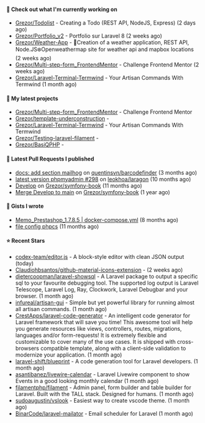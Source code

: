 #### 👷 Check out what I'm currently working on

- [Grezor/Todolist](https://github.com/Grezor/Todolist) - Creating a Todo (REST API, NodeJS, Express) (2 days ago)
- [Grezor/Portfolio_v2](https://github.com/Grezor/Portfolio_v2) - Portfolio sur Laravel 8 (2 weeks ago)
- [Grezor/Weather-App](https://github.com/Grezor/Weather-App) - 🔆Creation of a weather application, REST API, Node.JS❄️Openweathermap site for weather api and mapbox locations (2 weeks ago)
- [Grezor/Multi-step-form_FrontendMentor](https://github.com/Grezor/Multi-step-form_FrontendMentor) - Challenge Frontend Mentor (2 weeks ago)
- [Grezor/Laravel-Terminal-Termwind](https://github.com/Grezor/Laravel-Terminal-Termwind) - Your Artisan Commands With Termwind (1 month ago)

#### 🌱 My latest projects

- [Grezor/Multi-step-form_FrontendMentor](https://github.com/Grezor/Multi-step-form_FrontendMentor) - Challenge Frontend Mentor
- [Grezor/template-underconstruction](https://github.com/Grezor/template-underconstruction) - 
- [Grezor/Laravel-Terminal-Termwind](https://github.com/Grezor/Laravel-Terminal-Termwind) - Your Artisan Commands With Termwind
- [Grezor/Testing-laravel-filament](https://github.com/Grezor/Testing-laravel-filament) - 
- [Grezor/BasiQPHP](https://github.com/Grezor/BasiQPHP) - 

#### 🔨 Latest Pull Requests I published

- [docs: add section mailhog](https://github.com/quentinsvn/barcodefinder/pull/2) on [quentinsvn/barcodefinder](https://github.com/quentinsvn/barcodefinder) (3 months ago)
- [latest version phpmyadmin #298](https://github.com/leokhoa/laragon/pull/299) on [leokhoa/laragon](https://github.com/leokhoa/laragon) (10 months ago)
- [Develop](https://github.com/Grezor/symfony-book/pull/2) on [Grezor/symfony-book](https://github.com/Grezor/symfony-book) (11 months ago)
- [Merge Develop to main](https://github.com/Grezor/symfony-book/pull/1) on [Grezor/symfony-book](https://github.com/Grezor/symfony-book) (1 year ago)

#### 📓 Gists I wrote

- [Memo_Prestashop_1.7.8.5 | docker-compose.yml](https://gist.github.com/eb78b378ed9f40780dc077b361ead337) (8 months ago)
- [file config phpcs](https://gist.github.com/27d8a6056d2e171aed20c26699439861) (11 months ago)

#### ⭐ Recent Stars

- [codex-team/editor.js](https://github.com/codex-team/editor.js) - A block-style editor with clean JSON output (today)
- [Claudiohbsantos/github-material-icons-extension](https://github.com/Claudiohbsantos/github-material-icons-extension) -  (2 weeks ago)
- [dietercoopman/laravel-showsql](https://github.com/dietercoopman/laravel-showsql) - A Laravel package to output a specific sql to your favourite debugging tool. The supported log output is Laravel Telescope, Laravel Log, Ray, Clockwork, Laravel Debugbar and your browser. (1 month ago)
- [infureal/artisan-gui](https://github.com/infureal/artisan-gui) - Simple but yet powerful library for running almost all artisan commands. (1 month ago)
- [CrestApps/laravel-code-generator](https://github.com/CrestApps/laravel-code-generator) - An intelligent code generator for Laravel framework that will save you time! This awesome tool will help you generate resources like views, controllers, routes, migrations, languages and/or form-requests! It is extremely flexible and customizable to cover many of the use cases. It is shipped with cross-browsers compatible template, along with a client-side validation to modernize your application. (1 month ago)
- [laravel-shift/blueprint](https://github.com/laravel-shift/blueprint) - A code generation tool for Laravel developers. (1 month ago)
- [asantibanez/livewire-calendar](https://github.com/asantibanez/livewire-calendar) - Laravel Livewire component to show Events in a good looking monthly calendar (1 month ago)
- [filamentphp/filament](https://github.com/filamentphp/filament) - Admin panel, form builder and table builder for Laravel. Built with the TALL stack. Designed for humans. (1 month ago)
- [sudoaugustin/vslook](https://github.com/sudoaugustin/vslook) - Easiest way to create vscode theme. (1 month ago)
- [BinarCode/laravel-mailator](https://github.com/BinarCode/laravel-mailator) - Email scheduler for Laravel (1 month ago)
